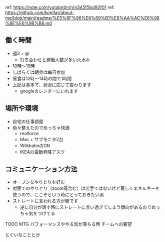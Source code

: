 ref: https://note.com/yutabnbn/n/n345f5bd92f01
ref: https://github.com/konifar/about-me/blob/main/readme/%E5%8F%96%E6%89%B1%E8%AA%AC%E6%98%8E%E6%9B%B8.md


## 働く時間

- 週3 + @
  - 打ち合わせと稼働人数が多い火水木
- 10時〜19時  
- しばらくは朝会は毎日参加
- 昼食は12時〜14時の間で1時間
- 上記は基本で、状況に応じて変わります
  - googleカレンダーにいれます

## 場所や環境

- 自宅の仕事部屋
- 色々整えたのでめっちゃ快適
  - realforce
  - Mac + サブモニタ2台
  - WilkhahnのON
  - IKEAの電動昇降デスク

## コミュニケーション方法

- オープンなやりとりを好む
- 対面でのやりとり（zoom等含む）は苦手ではないけど著しくエネルギーを使うので、ここぞという時にとっておきたい派
- ストレートに言われる方が楽です
  - 逆に自分が話す時にストレートに言い過ぎてしまう傾向があるのでめっちゃ気をつけてる

TODO
MTG
パフォーマンスややる気が落ちる時
チームへの要望

とくいなこととか
